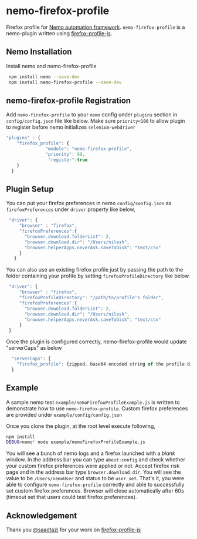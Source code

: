 # nemo-firefox-profile


Firefox profile for [Nemo automation framework][2]. `nemo-firefox-profile` is a nemo-plugin written using [firefox-profile-js][1].


## Nemo Installation

Install nemo and nemo-firefox-profile

```bash
 npm install nemo --save-dev
 npm install nemo-firefox-profile --save-dev
```

## nemo-firefox-profile Registration

Add `nemo-firefox-profile` to your `nemo` config under `plugins` section in `config/config.json` file like below. Make sure `priority<100` to allow plugin to register
before nemo initializes  `selenium-webdriver`

```javascript
"plugins" : {
    "firefox_profile": {
               "module": "nemo-firefox-profile",
               "priority": 99,
                "register":true
    }
  }
```

## Plugin Setup

You can put your firefox preferences in nemo `config/config.json` as `firefoxPreferences` under `driver` property like below,

```javascript
 "driver": {
     "browser" : "firefox",
     "firefoxPreferences":{
       "browser.download.folderList": 2,
       "browser.download.dir": "/Users/nilesh",
       "browser.helperApps.neverAsk.saveToDisk": "text/csv"
     }
   }
```

You can also use an existing firefox profile just by passing the path to the folder containing your profile by setting `firefoxProfileDirectory` like below.

```javascript
 "driver": {
     "browser" : "firefox",
     "firefoxProfileDirectory": "/path/to/profile's folder",
     "firefoxPreferences":{
       "browser.download.folderList": 2,
       "browser.download.dir": "/Users/nilesh",
       "browser.helperApps.neverAsk.saveToDisk": "text/csv"
     }
 }
```

Once the plugin is configured correctly, nemo-firefox-profile would update "serverCaps" as below

```javascript
  "serverCaps": {
    "firefox_profile": {zipped, base64 encoded string of the profile directory for use with remote WebDriver JSON wire protocol}
  }
```

## Example
A sample nemo test `example/nemoFirefoxProfileExample.js` is written to demonstrate how to use `nemo-firefox-profile`. Custom firefox preferences are provided under `example/config/config.json`

Once you clone the plugin, at the root level execute following,

```bash
npm install
DEBUG=nemo* node example/nemoFirefoxProfileExample.js
```

You will see a bunch of nemo logs and a firefox launched with a _blank_ window. In the address bar you can type `about:config` and check whether your custom firefox preferences were applied or not. Accept firefox risk page and in the address bar type `browser.download.dir`. You will see the value to be `/Users/nemoUser` and status to be `user set`. That's it, you were able to configure `nemo-firefox-profile` correctly and able to successfully set custom firefox preferences. Browser will close automatically after 60s (timeout set that users could test firefox preferences).

## Acknowledgement
Thank you [@saadtazi](https://github.com/saadtazi) for your work on [firefox-profile-js][1]

[1]:https://github.com/saadtazi/firefox-profile-js "firefox-profile-js"
[2]:https://github.com/paypal/nemo "Nemo automation framework"
